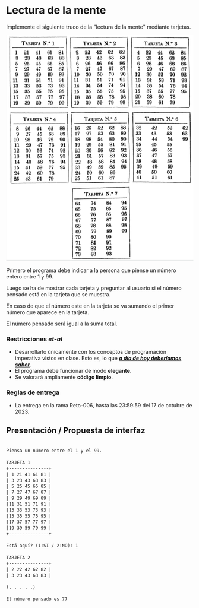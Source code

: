 # Lectura de la mente

Implemente el siguiente truco de la "lectura de la mente" mediante tarjetas.

<div align=center>

![](/imagenes/cartas-numeros.png)

</div>

Primero el programa debe indicar a la persona que piense un número entero entre 1 y 99.

Luego se ha de mostrar cada tarjeta y preguntar al usuario si el número pensado está en la tarjeta que se muestra.

En caso de que el número este en la tarjeta se va sumando el primer número que aparece en la tarjeta.

El número pensado será igual a la suma total.

### Restricciones *et-al*

- Desarrollarlo únicamente con los conceptos de programación imperativa vistos en clase. Esto es, lo que ***[a día de hoy deberíamos saber](/temario/aDiaDeHoy.md)***.
- El programa debe funcionar de modo **elegante**.
- Se valorará ampliamente **código limpio**.

### Reglas de entrega

- La entrega en la rama Reto-006, hasta las 23:59:59 del 17 de octubre de 2023.

## Presentación / Propuesta de interfaz

```

Piensa un número entre el 1 y el 99.

TARJETA 1
+---------------+
| 1 21 41 61 81 |
| 3 23 43 63 83 |
| 5 25 45 65 85 |
| 7 27 47 67 87 |
| 9 29 49 69 89 |
|11 31 51 71 91 |
|13 33 53 73 93 |
|15 35 55 75 95 |
|17 37 57 77 97 |
|19 39 59 79 99 |
+---------------+

Está aquí? (1:SI / 2:NO): 1

TARJETA 2
+---------------+
| 2 22 42 62 82 |
| 3 23 43 63 83 |

(. . . . .)

El número pensado es 77

```

